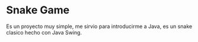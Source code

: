 # Snake Game

Es un proyecto muy simple, me sirvio para introducirme a Java, es un snake clasico hecho con Java Swing.

